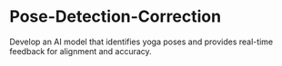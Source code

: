 # Pose-Detection-Correction
Develop an AI model that identifies yoga poses and provides real-time feedback for alignment and accuracy.
